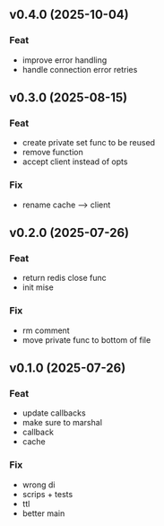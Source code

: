 ## v0.4.0 (2025-10-04)

### Feat

- improve error handling
- handle connection error retries

## v0.3.0 (2025-08-15)

### Feat

- create private set func to be reused
- remove function
- accept client instead of opts

### Fix

- rename cache --> client

## v0.2.0 (2025-07-26)

### Feat

- return redis close func
- init mise

### Fix

- rm comment
- move private func to bottom of file

## v0.1.0 (2025-07-26)

### Feat

- update callbacks
- make sure to marshal
- callback
- cache

### Fix

- wrong di
- scrips + tests
- ttl
- better main
